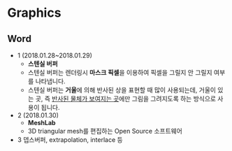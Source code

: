 # Graphics  
## Word  
- 1 (2018.01.28~2018.01.29)  
  - **스텐실 버퍼**  
  - 스텐실 버퍼는 렌더링시 **마스크 픽셀**을 이용하여 픽셀을 그릴지 안 그릴지 여부를 나타냅니다.  
  - 스텐실 버퍼는 **거울**에 의해 반사된 상을 표현할 때 많이 사용되는데, 거울이 있는 곳, 즉 <u>반사된 물체가 보여지는 곳</u>에만 그림을 그려지도록 하는 방식으로 사용이 됩니다.  
- 2 (2018.01.30)  
  - **MeshLab**  
  - 3D triangular mesh를 편집하는 Open Source 소프트웨어  
- 3 뎁스버퍼, extrapolation, interlace 등  